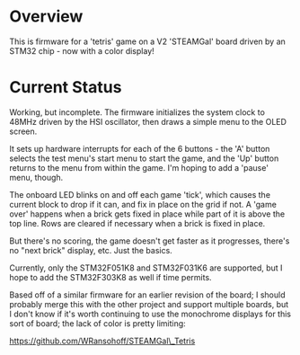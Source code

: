 # Overview

This is firmware for a 'tetris' game on a V2 'STEAMGal' board driven by an STM32 chip - now with a color display!

# Current Status

Working, but incomplete. The firmware initializes the system clock to 48MHz driven by the HSI oscillator, then draws a simple menu to the OLED screen.

It sets up hardware interrupts for each of the 6 buttons - the 'A' button selects the test menu's start menu to start the game, and the 'Up' button returns to the menu from within the game. I'm hoping to add a 'pause' menu, though.

The onboard LED blinks on and off each game 'tick', which causes the current block to drop if it can, and fix in place on the grid if not. A 'game over' happens when a brick gets fixed in place while part of it is above the top line. Rows are cleared if necessary when a brick is fixed in place.

But there's no scoring, the game doesn't get faster as it progresses, there's no "next brick" display, etc. Just the basics.

Currently, only the STM32F051K8 and STM32F031K6 are supported, but I hope to add the STM32F303K8 as well if time permits.

Based off of a similar firmware for an earlier revision of the board; I should probably merge this with the other project and support multiple boards, but I don't know if it's worth continuing to use the monochrome displays for this sort of board; the lack of color is pretty limiting:

https://github.com/WRansohoff/STEAMGal\_Tetris
